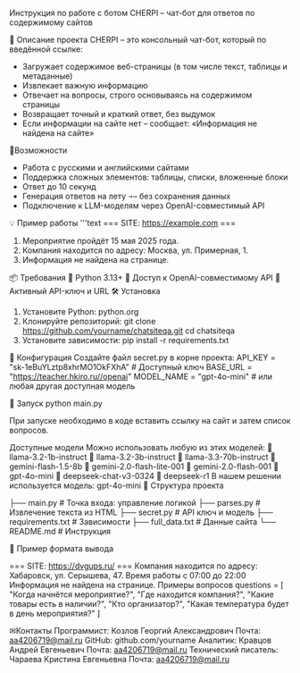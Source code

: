Инструкция по работе с ботом
CHERPI – чат-бот для ответов по содержимому сайтов

📌 Описание проекта
CHERPI – это консольный чат-бот, который по введённой ссылке:
- Загружает содержимое веб-страницы (в том числе текст, таблицы и метаданные)
- Извлекает важную информацию
- Отвечает на вопросы, строго основываясь на содержимом страницы
- Возвращает точный и краткий ответ, без выдумок
- Если информации на сайте нет – сообщает: «Информация не найдена на сайте»

Возможности
- Работа с русскими и английскими сайтами
- Поддержка сложных элементов: таблицы, списки, вложенные блоки
- Ответ до 10 секунд
- Генерация ответов на лету ¬– без сохранения данных
- Подключение к LLM-моделям через OpenAI-совместимый API

💡 Пример работы
'''text
=== SITE: https://example.com ===
1. Мероприятие пройдёт 15 мая 2025 года.
2. Компания находится по адресу: Москва, ул. Примерная, 1.
3. Информация не найдена на странице.

📦 Требования
 Python 3.13+
 Доступ к OpenAI-совместимому API
 Активный API-ключ и URL
🛠 Установка
1. Установите Python: python.org
2. Клонируйте репозиторий:
git clone https://github.com/yourname/chatsiteqa.git
cd chatsiteqa
3. Установите зависимости:
pip install -r requirements.txt

🔐 Конфигурация
Создайте файл secret.py в корне проекта:
API_KEY = "sk-1eBuYLztp8xhrMO1OkFXhA" # Доступный ключ
BASE_URL = "https://teacher.hkiro.ru//openai"
MODEL_NAME = "gpt-4o-mini"  # или любая другая доступная модель

🚀 Запуск
python main.py

При запуске необходимо в коде вставить ссылку на сайт и затем список вопросов.

Доступные модели
Можно использовать любую из этих моделей:
 llama-3.2-1b-instruct
 llama-3.2-3b-instruct
 llama-3.3-70b-instruct
 gemini-flash-1.5-8b
 gemini-2.0-flash-lite-001
 gemini-2.0-flash-001
 gpt-4o-mini
 deepseek-chat-v3-0324
 deepseek-r1
В нашем решении используется модель: gpt-4o-mini
📁 Структура проекта

├── main.py             # Точка входа: управление логикой
├── parses.py           # Извлечение текста из HTML
├── secret.py           # API ключ и модель
├── requirements.txt    # Зависимости
├── full_data.txt          # Данные сайта
└── README.md           # Инструкция

📌 Пример формата вывода

=== SITE: https://dvgups.ru/ ===
Компания находится по адресу: Хабаровск, ул. Серышева, 47.
Время работы с 07:00 до 22:00
Информация не найдена на странице.
Примеры вопросов
questions = [
    "Когда начнётся мероприятие?",
    "Где находится компания?",
    "Какие товары есть в наличии?",
    "Кто организатор?",
    "Какая температура будет в день мероприятия?"
]

✉Контакты
Программист: Козлов Георгий Александрович
Почта: aa4206719@mail.ru
GitHub: github.com/yourname
Аналитик: Кравцов Андрей Евгеньевич
Почта: aa4206719@mail.ru
Технический писатель: Чараева Кристина Евгеньевна
Почта: aa4206719@mail.ru

